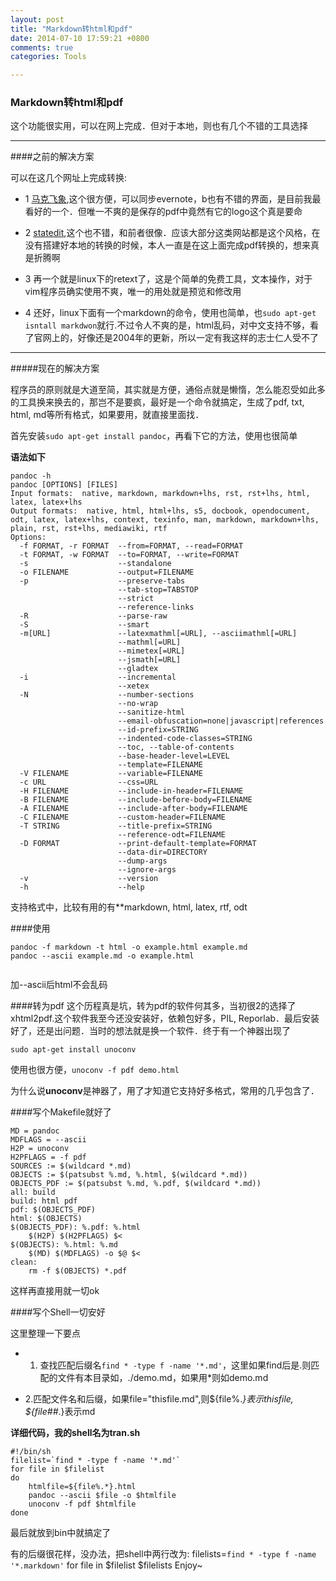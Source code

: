 ```yaml
---
layout: post
title: "Markdown转html和pdf"
date: 2014-07-10 17:59:21 +0800
comments: true
categories: Tools

---
```


### Markdown转html和pdf

这个功能很实用，可以在网上完成．但对于本地，则也有几个不错的工具选择

---
<!--more-->

####之前的解决方案

可以在这几个网址上完成转换:

- 1 [马克飞象](http://maxiang.info/),这个很方便，可以同步evernote，b也有不错的界面，是目前我最看好的一个．但唯一不爽的是保存的pdf中竟然有它的logo这个真是要命

- 2 [statedit](https://stackedit.io/),这个也不错，和前者很像．应该大部分这类网站都是这个风格，在没有搭建好本地的转换的时候，本人一直是在这上面完成pdf转换的，想来真是折腾啊
    
- 3 再一个就是linux下的retext了，这是个简单的免费工具，文本操作，对于vim程序员确实使用不爽，唯一的用处就是预览和修改用

- 4 还好，linux下面有一个markdown的命令，使用也简单，也`sudo apt-get isntall markdwon`就行.不过令人不爽的是，html乱码，对中文支持不够，看了官网上的，好像还是2004年的更新，所以一定有我这样的志士仁人受不了

---
#####现在的解决方案

程序员的原则就是大道至简，其实就是方便，通俗点就是懒惰，怎么能忍受如此多的工具换来换去的，那岂不是要疯，最好是一个命令就搞定，生成了pdf, txt, html, md等所有格式，如果要用，就直接里面找．

首先安装`sudo apt-get install pandoc`，再看下它的方法，使用也很简单

**语法如下**

    pandoc -h
    pandoc [OPTIONS] [FILES]
    Input formats:  native, markdown, markdown+lhs, rst, rst+lhs, html, latex, latex+lhs
    Output formats:  native, html, html+lhs, s5, docbook, opendocument, odt, latex, latex+lhs, context, texinfo, man, markdown, markdown+lhs, plain, rst, rst+lhs, mediawiki, rtf
    Options:
      -f FORMAT, -r FORMAT  --from=FORMAT, --read=FORMAT                    
      -t FORMAT, -w FORMAT  --to=FORMAT, --write=FORMAT                     
      -s                    --standalone                                    
      -o FILENAME           --output=FILENAME                               
      -p                    --preserve-tabs                                 
                            --tab-stop=TABSTOP                              
                            --strict                                        
                            --reference-links                               
      -R                    --parse-raw                                     
      -S                    --smart                                         
      -m[URL]               --latexmathml[=URL], --asciimathml[=URL]        
                            --mathml[=URL]                                  
                            --mimetex[=URL]                                 
                            --jsmath[=URL]                                  
                            --gladtex                                       
      -i                    --incremental                                   
                            --xetex                                         
      -N                    --number-sections                               
                            --no-wrap                                       
                            --sanitize-html                                 
                            --email-obfuscation=none|javascript|references  
                            --id-prefix=STRING                              
                            --indented-code-classes=STRING                  
                            --toc, --table-of-contents                      
                            --base-header-level=LEVEL                       
                            --template=FILENAME                             
      -V FILENAME           --variable=FILENAME                             
      -c URL                --css=URL                                       
      -H FILENAME           --include-in-header=FILENAME                    
      -B FILENAME           --include-before-body=FILENAME                  
      -A FILENAME           --include-after-body=FILENAME                   
      -C FILENAME           --custom-header=FILENAME                        
      -T STRING             --title-prefix=STRING                           
                            --reference-odt=FILENAME                        
      -D FORMAT             --print-default-template=FORMAT                 
                            --data-dir=DIRECTORY                            
                            --dump-args                                     
                            --ignore-args                                   
      -v                    --version                                       
      -h                    --help
支持格式中，比较有用的有**markdown, html, latex, rtf, odt

####使用

```
pandoc -f markdown -t html -o example.html example.md
pandoc --ascii example.md -o example.html
    
```
加--ascii后html不会乱码

####转为pdf 
这个历程真是坑，转为pdf的软件何其多，当初很2的选择了xhtml2pdf.这个软件我至今还没安装好，依赖包好多，PIL, Reporlab．最后安装好了，还是出问题．当时的想法就是换一个软件．终于有一个神器出现了

    sudo apt-get install unoconv

使用也很方便，`unoconv -f pdf demo.html`

为什么说**unoconv**是神器了，用了才知道它支持好多格式，常用的几乎包含了．

####写个Makefile就好了

    MD = pandoc
    MDFLAGS = --ascii
    H2P = unoconv
    H2PFLAGS = -f pdf 
    SOURCES := $(wildcard *.md)
    OBJECTS := $(patsubst %.md, %.html, $(wildcard *.md))
    OBJECTS_PDF := $(patsubst %.md, %.pdf, $(wildcard *.md))
    all: build
    build: html pdf
    pdf: $(OBJECTS_PDF)
    html: $(OBJECTS)
    $(OBJECTS_PDF): %.pdf: %.html
    	$(H2P) $(H2PFLAGS) $< 
    $(OBJECTS): %.html: %.md
    	$(MD) $(MDFLAGS) -o $@ $<
    clean:
    	rm -f $(OBJECTS) *.pdf
这样再直接用就一切ok

####写个Shell一切安好

这里整理一下要点

- 1. 查找匹配后缀名`find * -type f -name '*.md'`，这里如果find后是.则匹配的文件有本目录如，./demo.md，如果用*则如demo.md

- 2.匹配文件名和后缀，如果file="thisfile.md",则${file%.*}表示thisfile, ${file##*.}表示md


**详细代码，我的shell名为tran.sh**

    #!/bin/sh                                                          
    filelist=`find * -type f -name '*.md'`
    for file in $filelist
    do   
        htmlfile=${file%.*}.html
        pandoc --ascii $file -o $htmlfile
        unoconv -f pdf $htmlfile
    done 

最后就放到bin中就搞定了

有的后缀很花样，没办法，把shell中两行改为:
    filelists=`find * -type f -name '*.markdown'`
    for file in $filelist $filelists
Enjoy~

